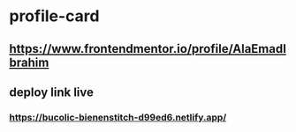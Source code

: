# profile-card

## https://www.frontendmentor.io/profile/AlaEmadIbrahim

## deploy link live

### https://bucolic-bienenstitch-d99ed6.netlify.app/
